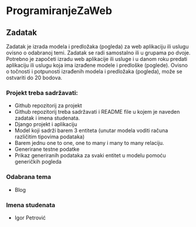 # ProgramiranjeZaWeb

## Zadatak
Zadatak je izrada modela i predložaka (pogleda) za web aplikaciju ili uslugu ovisno o odabranoj temi. Zadatak se radi samostalno ili u grupama po dvoje. Potrebno je započeti izradu web aplikacije ili usluge i u danom roku predati aplikaciju ili uslugu koja ima izrađene modele i predloške (poglede). Ovisno o točnosti i potpunosti izrađenih modela i predložaka (pogleda), može se ostvariti do 20 bodova.

### Projekt treba sadržavati:

- Github repozitorij za projekt
- Github repozitorij treba sadržavati i README file u kojem je naveden zadatak i imena studenata.
- Django projekt i aplikaciju
- Model koji sadrži barem 3 entiteta (unutar modela voditi računa različitim tipovima podataka)
- Barem jednu one to one, one to many i many to many relaciju.
- Generirane testne podatke
- Prikaz generiranih podataka za svaki entitet u modelu pomoću generičkih pogleda

### Odabrana tema

- Blog

### Imena studenata

- Igor Petrović
